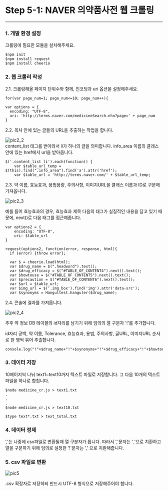 **Step 5-1: NAVER 의약품사전 웹 크롤링**
===
---
### 1. 개발 환경 설정
크롤링에 필요한 모듈을 설치해주세요.
~~~
$npm init
$npm install request
$npm install cheerio
~~~

### 2. 웹 크롤러 작성

2.1. 크롤링해올 페이지 단위수와 함께, 인코딩과 uri 옵션을 설정해주세요.
~~~
for(var page_num=1; page_num<=10; page_num++){

var options = {
  encoding: "UTF-8",
  uri: 'http://terms.naver.com/medicineSearch.nhn?page=' + page_num
}
~~~

2.2. 목차 안에 있는 글들의 URL을 추출하는 작업을 합니다.

![pic2_2](https://user-images.githubusercontent.com/25143478/36528743-81c1f8a0-17f9-11e8-991b-80452b0cc698.JPG)<br>
content_list 태그를 받아와서 li가 하나의 글을 의미합니다.
info_area 이름의 클래스안에 있는 href에서 url을 받아옵니다.  
~~~
$('.content_list li').each(function() {
    var $table_url_temp = $(this).find(".info_area").find('a').attr('href');
    var $table_url = 'http://terms.naver.com/' + $table_url_temp;
~~~

2.3. 약 이름, 효능효과, 용법용량, 주의사항, 이미지URL을 클래스 이름과 ID로 구분해 가져옵니다.

![pic2_3](https://user-images.githubusercontent.com/25143478/36528750-83030ef2-17f9-11e8-94ba-2d165b7b5610.JPG)<br>

예를 들어 효능효과의 경우, 효능효과 제목 다음의 태그가 실질적인 내용을 담고 있기 때문에, next()로 다음 태그를 접근해줍니다.
~~~
var options2 = {
    encoding: "UTF-8",
    uri: $table_url
}

request(options2, function(error, response, html){
  if (error) {throw error};

  var $ = cheerio.load(html);
  var $drug_name = $(".headword").text();
  var $drug_efficacy = $("#TABLE_OF_CONTENT4").next().text();
  var $howtouse = $("#TABLE_OF_CONTENT5").next().text();
  var $precaution = $("#TABLE_OF_CONTENT6").next().text();
  var $url = $table_url;
  var $img_url = $('.img_box').find('img').attr('data-src');
  var $synonyms = Hangultest.hanguler($drug_name);
~~~

2.4. 콘솔에 결과를 가져옵니다.

![pic2_4](https://user-images.githubusercontent.com/25143478/36528788-a0d3654e-17f9-11e8-92a9-9e6a2b9fcd2b.JPG)<br>

추후 약 정보 DB 테이블의 id자리를 남기기 위해 임의의 열 구분자 '!'를 추가합니다.

id자리 공백, 약 이름, Tolerance, 효능효과, 용법, 주의사항, 글URL, 이미지URL 순서로 한 행씩 묶어 추출합니다.



~~~
console.log("!"+$drug_name+"!"+$synonyms+"!"+$drug_efficacy+"!"+$howtouse+"!"+$precaution+"!"+$url+"!"+$img_url);
~~~

### 3. 데이터 저장
10페이지씩 나눠 text1~text10까지 텍스트 파일로 저장합니다.
그 다음 10개의 텍스트파일을 하나로 합칩니다.
~~~
$node medicine_cr.js > text1.txt
.
.
.
$node medicine_cr.js > text10.txt

$type text*.txt > text_total.txt
~~~

### 4. 데이터 정제
','는 나중에 csv파일로 변환될때 열 구분자가 됩니다.
따라서 ','문자는 '¸'으로 치환하고
열을 구분하기 위해 임의로 설정한 '!'문자는 ',' 으로 치환해줍니다.

### 5. csv 파일로 변환
![pic5](https://user-images.githubusercontent.com/25143478/36528799-ad3c1308-17f9-11e8-8dfe-dbec07cbdb42.JPG)<br>

.csv 확장자로 저장하되 반드시 UTF-8 형식으로 저장해주어야 합니다.
